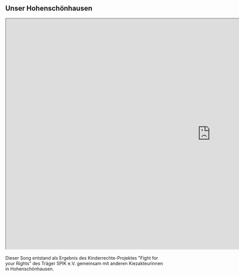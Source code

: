 ## Unser Hohenschönhausen

<div class="mediacontainer">
  <div class="iframecontainer">
    <iframe class="embeddedyoutubevideo" width="1280" height="720" src="https://www.youtube.com/embed/0S2omTTcc-A" allow="encrypted-media" allowfullscreen></iframe>
  </div>
</div><br>
Dieser Song entstand als Ergebnis des Kinderrechte-Projektes "Fight for your Rights" des Träger SPIK e.V. gemeinsam mit anderen Kiezakteurinnen in Hohenschönhausen.
